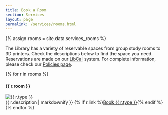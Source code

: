 ```yaml
---
title: Book a Room
section: Services
layout: page
permalink: /services/rooms.html 
---
```

{% assign rooms = site.data.services_rooms %}

The Library has a variety of reservable spaces from group study rooms to 3D printers.
Check the descriptions below to find the space you need. 
Reservations are made on our <a href="https://libcal.uidaho.edu/">LibCal</a> system.
For complete information, please check our <a href="https://libcal.uidaho.edu/">Policies page</a>.

<div class="row">
    {% for r in rooms %}
    <div class="col-12 mb-2">
        <div class="card mb-3">
            <div class="card-header">
                <h4 class="mb-0">{{ r.room }}</h4>
            </div>
            <div class="row no-gutters">
                <div class="col-md-3">
                    <div class="card-body">
                        <img src="{{ site.lib-media }}/rooms/{{ r.img }}" class="card-img" alt="{{ r.type }}">
                    </div>
                </div>
                <div class="col-md-9">
                    <div class="card-body">
                        {{ r.description | markdownify }}
                        {% if r.link %}<a href="{{ r.link }}" class="btn btn-primary">Book {{ r.type }}</a>{% endif %}
                    </div>
                </div>
            </div>
        </div>
    </div>
    {% endfor %}
</div>
